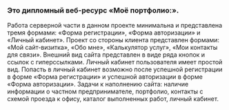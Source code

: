 ### Это дипломный веб-ресурс «Моё портфолио:». 
Работа серверной части в данном проекте минимальна и представлена тремя формами: 
«Форма регистрации», «Форма авторизации» и «Личный кабинет». 
Проект со стороны клиента представлен формами: «Мой сайт-визитка», «Обо мне», «Калькулятор услуг», «Мои контакты для связи». 
Внешний вид сайта представлен в виде ряда кнопок и ссылок с гиперссылками. 
Личный кабинет пользователя имеет простой вид. 
Попасть в личный кабинет возможно после успешной регистрации в форме «Форма регистрации» и успешной авторизации в форме «Форма авторизации».
Задачи к наполнению сайта: наличие информации о частном предпринимателе, портфолио, контакты с схемой проезда к офису, каталог выполненных работ, личный кабинет.
